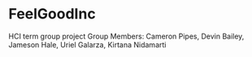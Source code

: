 # FeelGoodInc
HCI term group project
Group Members: Cameron Pipes, Devin Bailey, Jameson Hale, Uriel Galarza, Kirtana Nidamarti
